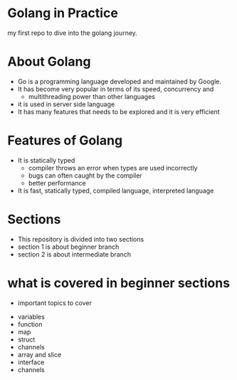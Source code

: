 # Golang in Practice
my first repo to dive into the golang journey.

# About Golang
- Go is a programming language developed and maintained by Google.
- It has become very popular in terms of its speed, concurrency and
    - multithreading power than other languages
- it is used in server side language
- It has many features that needs to be explored and it is very efficient

# Features of Golang
- It is statically typed
    - compiler throws an error when types are used incorrectly
    - bugs can often caught by the compiler
    - better performance
- It is fast, statically typed, compiled language, interpreted language

# Sections
- This repository is divided into two sections
- section 1 is about beginner branch
- section 2 is about intermediate branch

# what is covered in beginner sections
* important topics to cover
- variables
- function
- map
- struct
- channels
- array and slice
- interface
- channels